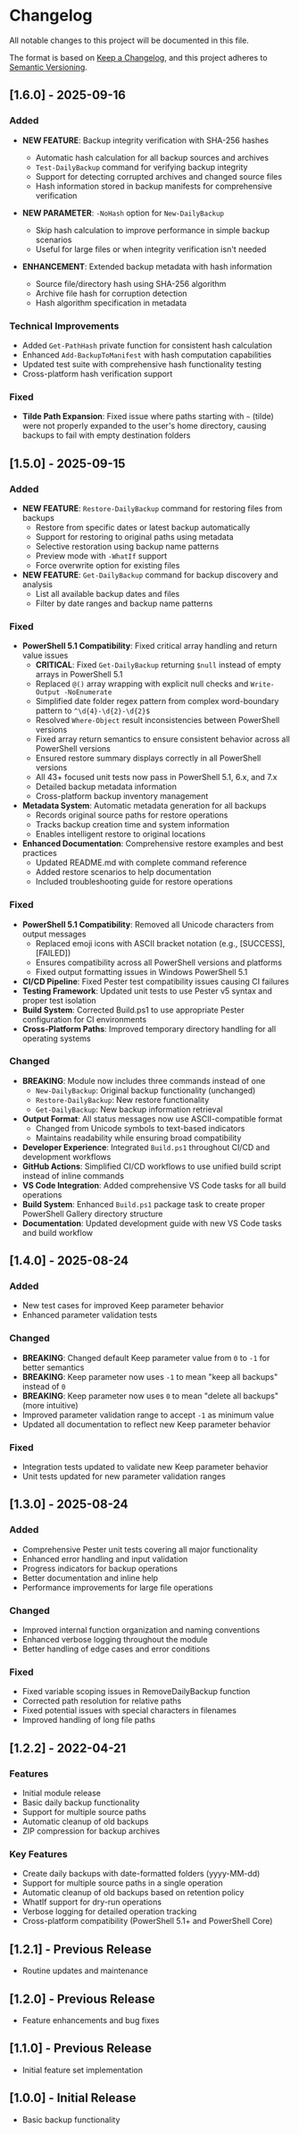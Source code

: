 # Changelog

All notable changes to this project will be documented in this file.

The format is based on [Keep a Changelog](https://keepachangelog.com/en/1.0.0/),
and this project adheres to [Semantic Versioning](https://semver.org/spec/v2.0.0.html).

## [1.6.0] - 2025-09-16

### Added

- **NEW FEATURE**: Backup integrity verification with SHA-256 hashes
  - Automatic hash calculation for all backup sources and archives
  - `Test-DailyBackup` command for verifying backup integrity
  - Support for detecting corrupted archives and changed source files
  - Hash information stored in backup manifests for comprehensive verification

- **NEW PARAMETER**: `-NoHash` option for `New-DailyBackup`
  - Skip hash calculation to improve performance in simple backup scenarios
  - Useful for large files or when integrity verification isn't needed

- **ENHANCEMENT**: Extended backup metadata with hash information
  - Source file/directory hash using SHA-256 algorithm
  - Archive file hash for corruption detection
  - Hash algorithm specification in metadata

### Technical Improvements

- Added `Get-PathHash` private function for consistent hash calculation
- Enhanced `Add-BackupToManifest` with hash computation capabilities
- Updated test suite with comprehensive hash functionality testing
- Cross-platform hash verification support

### Fixed

- **Tilde Path Expansion**: Fixed issue where paths starting with `~` (tilde) were not properly expanded to the user's home directory, causing backups to fail with empty destination folders

## [1.5.0] - 2025-09-15

### Added

- **NEW FEATURE**: `Restore-DailyBackup` command for restoring files from backups
  - Restore from specific dates or latest backup automatically
  - Support for restoring to original paths using metadata
  - Selective restoration using backup name patterns
  - Preview mode with `-WhatIf` support
  - Force overwrite option for existing files
- **NEW FEATURE**: `Get-DailyBackup` command for backup discovery and analysis
  - List all available backup dates and files
  - Filter by date ranges and backup name patterns

### Fixed

- **PowerShell 5.1 Compatibility**: Fixed critical array handling and return value issues
  - **CRITICAL**: Fixed `Get-DailyBackup` returning `$null` instead of empty arrays in PowerShell 5.1
  - Replaced `@()` array wrapping with explicit null checks and `Write-Output -NoEnumerate`
  - Simplified date folder regex pattern from complex word-boundary pattern to `^\d{4}-\d{2}-\d{2}$`
  - Resolved `Where-Object` result inconsistencies between PowerShell versions
  - Fixed array return semantics to ensure consistent behavior across all PowerShell versions
  - Ensured restore summary displays correctly in all PowerShell versions
  - All 43+ focused unit tests now pass in PowerShell 5.1, 6.x, and 7.x
  - Detailed backup metadata information
  - Cross-platform backup inventory management
- **Metadata System**: Automatic metadata generation for all backups
  - Records original source paths for restore operations
  - Tracks backup creation time and system information
  - Enables intelligent restore to original locations
- **Enhanced Documentation**: Comprehensive restore examples and best practices
  - Updated README.md with complete command reference
  - Added restore scenarios to help documentation
  - Included troubleshooting guide for restore operations

### Fixed

- **PowerShell 5.1 Compatibility**: Removed all Unicode characters from output messages
  - Replaced emoji icons with ASCII bracket notation (e.g., [SUCCESS], [FAILED])
  - Ensures compatibility across all PowerShell versions and platforms
  - Fixed output formatting issues in Windows PowerShell 5.1
- **CI/CD Pipeline**: Fixed Pester test compatibility issues causing CI failures
- **Testing Framework**: Updated unit tests to use Pester v5 syntax and proper test isolation
- **Build System**: Corrected Build.ps1 to use appropriate Pester configuration for CI environments
- **Cross-Platform Paths**: Improved temporary directory handling for all operating systems

### Changed

- **BREAKING**: Module now includes three commands instead of one
  - `New-DailyBackup`: Original backup functionality (unchanged)
  - `Restore-DailyBackup`: New restore functionality
  - `Get-DailyBackup`: New backup information retrieval
- **Output Format**: All status messages now use ASCII-compatible format
  - Changed from Unicode symbols to text-based indicators
  - Maintains readability while ensuring broad compatibility
- **Developer Experience**: Integrated `Build.ps1` throughout CI/CD and development workflows
- **GitHub Actions**: Simplified CI/CD workflows to use unified build script instead of inline commands
- **VS Code Integration**: Added comprehensive VS Code tasks for all build operations
- **Build System**: Enhanced `Build.ps1` package task to create proper PowerShell Gallery directory structure
- **Documentation**: Updated development guide with new VS Code tasks and build workflow

## [1.4.0] - 2025-08-24

### Added

- New test cases for improved Keep parameter behavior
- Enhanced parameter validation tests

### Changed

- **BREAKING**: Changed default Keep parameter value from `0` to `-1` for better semantics
- **BREAKING**: Keep parameter now uses `-1` to mean "keep all backups" instead of `0`
- **BREAKING**: Keep parameter now uses `0` to mean "delete all backups" (more intuitive)
- Improved parameter validation range to accept `-1` as minimum value
- Updated all documentation to reflect new Keep parameter behavior

### Fixed

- Integration tests updated to validate new Keep parameter behavior
- Unit tests updated for new parameter validation ranges

## [1.3.0] - 2025-08-24

### Added

- Comprehensive Pester unit tests covering all major functionality
- Enhanced error handling and input validation
- Progress indicators for backup operations
- Better documentation and inline help
- Performance improvements for large file operations

### Changed

- Improved internal function organization and naming conventions
- Enhanced verbose logging throughout the module
- Better handling of edge cases and error conditions

### Fixed

- Fixed variable scoping issues in RemoveDailyBackup function
- Corrected path resolution for relative paths
- Fixed potential issues with special characters in filenames
- Improved handling of long file paths

## [1.2.2] - 2022-04-21

### Features

- Initial module release
- Basic daily backup functionality
- Support for multiple source paths
- Automatic cleanup of old backups
- ZIP compression for backup archives

### Key Features

- Create daily backups with date-formatted folders (yyyy-MM-dd)
- Support for multiple source paths in a single operation
- Automatic cleanup of old backups based on retention policy
- WhatIf support for dry-run operations
- Verbose logging for detailed operation tracking
- Cross-platform compatibility (PowerShell 5.1+ and PowerShell Core)

## [1.2.1] - Previous Release

- Routine updates and maintenance

## [1.2.0] - Previous Release

- Feature enhancements and bug fixes

## [1.1.0] - Previous Release

- Initial feature set implementation

## [1.0.0] - Initial Release

- Basic backup functionality
